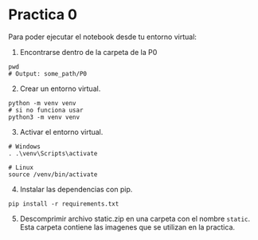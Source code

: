 # Practica 0

Para poder ejecutar el notebook desde tu entorno virtual:

1. Encontrarse dentro de la carpeta de la P0
``` shell
pwd
# Output: some_path/P0
```

2. Crear un entorno virtual.
``` shell
python -m venv venv
# si no funciona usar
python3 -m venv venv
```

3. Activar el entorno virtual.
``` shell
# Windows
. .\venv\Scripts\activate

# Linux
source /venv/bin/activate
```

4. Instalar las dependencias con pip.
``` shell
pip install -r requirements.txt
```

5. Descomprimir archivo static.zip en una carpeta con el  nombre `static`. Esta carpeta contiene las imagenes que se utilizan en la practica. 